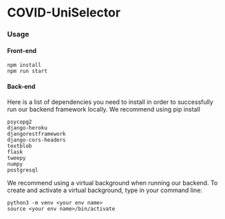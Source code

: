 # COVID-UniSelector


### Usage

#### Front-end
```
npm install
npm run start
```

#### Back-end

Here is a list of dependencies you need to install in order to successfully run our backend framework locally. We recommend using pip install

```
psycopg2
django-heroku
djangorestframework
django-cors-headers
textblob
flask
tweepy
numpy
postgresql
```

We recommend using a virtual background when running our backend. To create and activate a virtual background, type in your command line:

```
python3 -m venv <your env name>
source <your env name>/bin/activate
```
